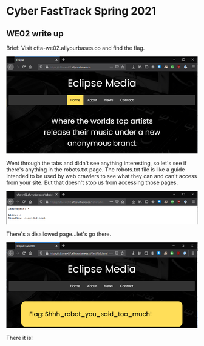 # Cyber FastTrack Spring 2021
## WE02 write up

Brief: Visit cfta-we02.allyourbases.co and find the flag.

![](https://github.com/eching11/ctfs/blob/main/images/WE02%20home.PNG)

Went through the tabs and didn't see anything interesting, so let's see if there's anything in the robots.txt page. The robots.txt file is like a guide intended to be used by web crawlers to see what they can and can't access from your site. But that doesn't stop us from accessing those pages.

![](https://github.com/eching11/ctfs/blob/main/images/WE02%20robots%20txt.PNG)

There's a disallowed page...let's go there.

![](https://github.com/eching11/ctfs/blob/main/images/WE02%20flag.PNG)

There it is!

